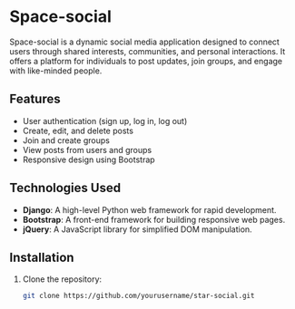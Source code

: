 # Space-social
Space-social is a dynamic social media application designed to connect users through shared interests, communities, and personal interactions. It offers a platform for individuals to post updates, join groups, and engage with like-minded people.

## Features

- User authentication (sign up, log in, log out)
- Create, edit, and delete posts
- Join and create groups
- View posts from users and groups
- Responsive design using Bootstrap

## Technologies Used

- **Django**: A high-level Python web framework for rapid development.
- **Bootstrap**: A front-end framework for building responsive web pages.
- **jQuery**: A JavaScript library for simplified DOM manipulation.

## Installation

1. Clone the repository:

   ```bash
   git clone https://github.com/yourusername/star-social.git

